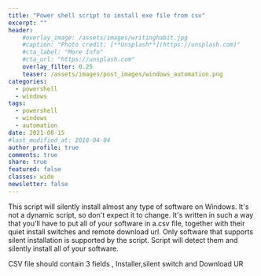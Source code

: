 ```yaml
---
title: "Power shell script to install exe file from csv"
excerpt: ""
header:
    #overlay_image: /assets/images/writinghabit.jpg
    #caption: "Photo credit: [**Unsplash**](https://unsplash.com)"
    #cta_label: "More Info"
    #cta_url: "https://unsplash.com"
    overlay_filter: 0.25
    teaser: /assets/images/post_images/windows_automation.png
categories:
  - powershell
  - windows
tags:
  - powershell
  - windows
  - automation
date: 2021-08-15
#last_modified_at: 2018-04-04  
author_profile: true
comments: true
share: true
featured: false
classes: wide
newsletter: false
---
```


This script will silently install almost any type of software on Windows. It's not a dynamic script, so don't expect it to change. It's written in such a way that you'll have to put all of your software in a.csv file, together with their quiet install switches and remote download url. Only software that supports silent installation is supported by the script. Script will detect them and silently install all of your software.

CSV file should contain 3 fields , Installer,silent switch and Download UR





<!--stackedit_data:
eyJoaXN0b3J5IjpbLTIxMjM4NDQ1NzMsLTkyNDcxNjg4MSwxMD
EyNTM5MDg1LDE2MzQyNzE3MzQsMTQxNzA0NTk0NCwtNTU0MzIw
NTgsLTYyMzQ1Mjc0MywtNjA2NDI5MDM1LDUyMTc1MTM5MSwtND
I1MDcyOTI0LDE1MDk5NjUzNjEsLTE3MDgxODcyODksLTIxMTAw
MjM0NjNdfQ==
-->